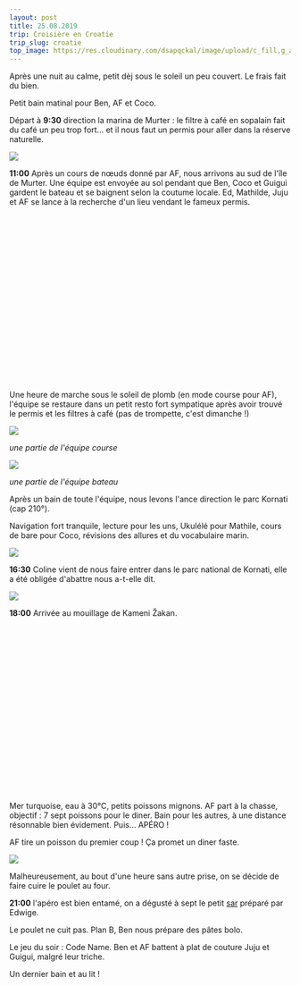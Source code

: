 ```yaml
---
layout: post
title: 25.08.2019
trip: Croisière en Croatie
trip_slug: croatie
top_image: https://res.cloudinary.com/dsapqckal/image/upload/c_fill,g_auto,h_250,w_2560/c_scale,fl_relative/croatie/20190825_110157_dcurbl.jpg
---
```


Après une nuit au calme, petit dèj sous le soleil un peu couvert. Le frais fait du bien.

Petit bain matinal pour Ben, AF et Coco.

Départ à **9:30** direction la marina de Murter : le filtre à café en sopalain fait du café un peu trop fort... et il nous faut un permis pour aller dans la réserve naturelle.

<img src="https://res.cloudinary.com/dsapqckal/image/upload/w_600/croatie/20190825_110210_dq48bv.jpg" class="mx-auto"/>

**11:00** Après un cours de nœuds donné par AF, nous arrivons au sud de l'île de Murter. Une équipe est envoyée au sol pendant que Ben, Coco et Guigui gardent le bateau et se baignent selon la coutume locale. Ed, Mathilde, Juju et AF se lance à la recherche d'un lieu vendant le fameux permis.

<div id="map_murter" class="my-4 mx-auto" style="height: 300px; max-width: 600px"></div>
<script>
  document.addEventListener('DOMContentLoaded', (event) => {
    const coordinates = [15.592782, 43.802424];
    mapboxgl.accessToken = 'pk.eyJ1IjoiZ3VpZ3VpIiwiYSI6Im5ibEo4MWMifQ.pKwNm55XvYIIYHWSLgLqKg';
    const map = new mapboxgl.Map({
      container: 'map_murter',
      style: 'mapbox://styles/mapbox/streets-v11',
      center: coordinates,
      zoom: 10
    });

    new mapboxgl.Marker()
      .setLngLat(coordinates)
      .addTo(map);
  })
</script>

Une heure de marche sous le soleil de plomb (en mode course pour AF), l'équipe se restaure dans un petit resto fort sympatique après avoir trouvé le permis et les filtres à café (pas de trompette, c'est dimanche !)

<img src="https://res.cloudinary.com/dsapqckal/image/upload/w_600/croatie/WhatsApp_Image_2019-08-25_at_13.35.39_ciajbb.jpg" class="mx-auto"/>
<p class="text-center -mt-4"><em>une partie de l'équipe course</em></p>

<img src="https://res.cloudinary.com/dsapqckal/image/upload/w_600/croatie/WhatsApp_Image_2019-08-30_at_19.13.47_un8roa.jpg" class="mx-auto"/>
<p class="text-center -mt-4"><em>une partie de l'équipe bateau</em></p>

Après un bain de toute l'équipe, nous levons l'ance direction le parc Kornati (cap 210°).

Navigation fort tranquile, lecture pour les uns, Ukulélé pour Mathile, cours de bare pour Coco, révisions des allures et du vocabulaire marin.

<img src="https://res.cloudinary.com/dsapqckal/image/upload/w_600/croatie/20190825_163359_tukqor.jpg" class="mx-auto"/>

**16:30** Coline vient de nous faire entrer dans le parc national de Kornati, elle a été obligée d'abattre nous a-t-elle dit.

<img src="https://res.cloudinary.com/dsapqckal/image/upload/w_600/croatie/20190905_121624_lpwexb.jpg" class="mx-auto"/>

**18:00** Arrivée au mouillage de Kameni Žakan.

<div id="map_kameni_zakan" class="my-4 mx-auto" style="height: 300px; max-width: 600px"></div>
<script>
  document.addEventListener('DOMContentLoaded', (event) => {
    const coordinates = [15.434835, 43.718643];
    mapboxgl.accessToken = 'pk.eyJ1IjoiZ3VpZ3VpIiwiYSI6Im5ibEo4MWMifQ.pKwNm55XvYIIYHWSLgLqKg';
    const map = new mapboxgl.Map({
      container: 'map_kameni_zakan',
      style: 'mapbox://styles/mapbox/streets-v11',
      center: coordinates,
      zoom: 10
    });

    new mapboxgl.Marker()
      .setLngLat(coordinates)
      .addTo(map);
  })
</script>

Mer turquoise, eau à 30°C, petits poissons mignons. AF part à la chasse, objectif : 7 sept poissons pour le diner. Bain pour les autres, à une distance résonnable bien évidement. Puis... APÉRO !

AF tire un poisson du premier coup ! Ça promet un diner faste.

<img src="https://res.cloudinary.com/dsapqckal/image/upload/w_600/croatie/20190825_185209_wohtuy.jpg" class="mx-auto"/>

Malheureusement, au bout d'une heure sans autre prise, on se décide de faire cuire le poulet au four.

**21:00** l'apéro est bien entamé, on a dégusté à sept le petit <a class="underline text-blue-600" href="https://fr.wikipedia.org/wiki/Sar_(poisson)" rel="noopener noreferrer">sar</a> préparé par Edwige.

Le poulet ne cuit pas. Plan B, Ben nous prépare des pâtes bolo.

Le jeu du soir : Code Name. Ben et AF battent à plat de couture Juju et Guigui, malgré leur triche.

Un dernier bain et au lit !

